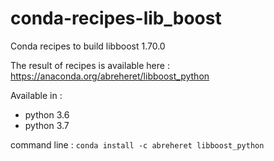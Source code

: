 # conda-recipes-lib_boost
Conda recipes to build libboost 1.70.0

The result of recipes is available here : https://anaconda.org/abreheret/libboost_python

Available in :
 - python 3.6
 - python 3.7

command line : `conda install -c abreheret libboost_python`
